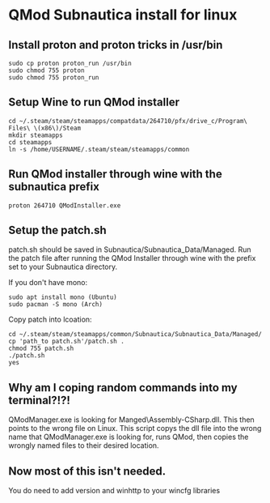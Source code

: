 # QMod Subnautica install for linux

## Install proton and proton tricks in /usr/bin

    sudo cp proton proton_run /usr/bin
    sudo chmod 755 proton
    sudo chmod 755 proton_run

## Setup Wine to run QMod installer

    cd ~/.steam/steam/steamapps/compatdata/264710/pfx/drive_c/Program\ Files\ \(x86\)/Steam
    mkdir steamapps
    cd steamapps
    ln -s /home/USERNAME/.steam/steam/steamapps/common

## Run QMod installer through wine with the subnautica prefix

    proton 264710 QModInstaller.exe

## Setup the patch.sh

patch.sh should be saved in Subnautica/Subnautica_Data/Managed.  Run the patch file after running the QMod Installer through wine with the prefix set to your Subnautica directory.

If you don't have mono: 

    sudo apt install mono (Ubuntu)
    sudo pacman -S mono (Arch)
    
Copy patch into lcoation:

    cd ~/.steam/steam/steamapps/common/Subnautica/Subnautica_Data/Managed/
    cp 'path_to patch.sh'/patch.sh .
    chmod 755 patch.sh
    ./patch.sh
    yes

## Why am I coping random commands into my terminal?!?!

QModManager.exe is looking for Manged\Assembly-CSharp.dll.  This then points to the wrong file on Linux.  This script copys the dll file into the wrong name that QModManager.exe is looking for, runs QMod, then copies the wrongly named files to their desired location.

## Now most of this isn't needed.

You do need to add version and winhttp to your wincfg libraries
